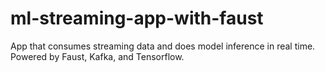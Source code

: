 # ml-streaming-app-with-faust
App that consumes streaming data and does model inference in real time. Powered by Faust, Kafka, and Tensorflow.
